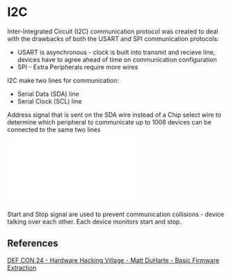 # I2C

Inter-Integrated Circuit (I2C) communication protocol was created to deal with the drawbacks of both the USART and SPI communication protocols:
- USART is asynchronous - clock is built into transmit and recieve line, devices have to agree ahead of time on communication configuration
- SPI - Extra Peripherals require more wires

I2C make two lines for communication:
- Serial Data (SDA) line 
- Serial Clock (SCL) line

Address signal that is sent on the SDA wire instead of a Chip select wire to determine which peripheral to communicate up to 1008 devices can be connected to the same two lines

![1000](I2C-protocol.md)

Start and Stop signal are used to prevent communication collisions - device talking over each other. Each device monitors start and stop. 


## References

[DEF CON 24 - Hardware Hacking Village - Matt DuHarte - Basic Firmware Extraction](https://www.youtube.com/watch?v=Kxvpbu9STU4)